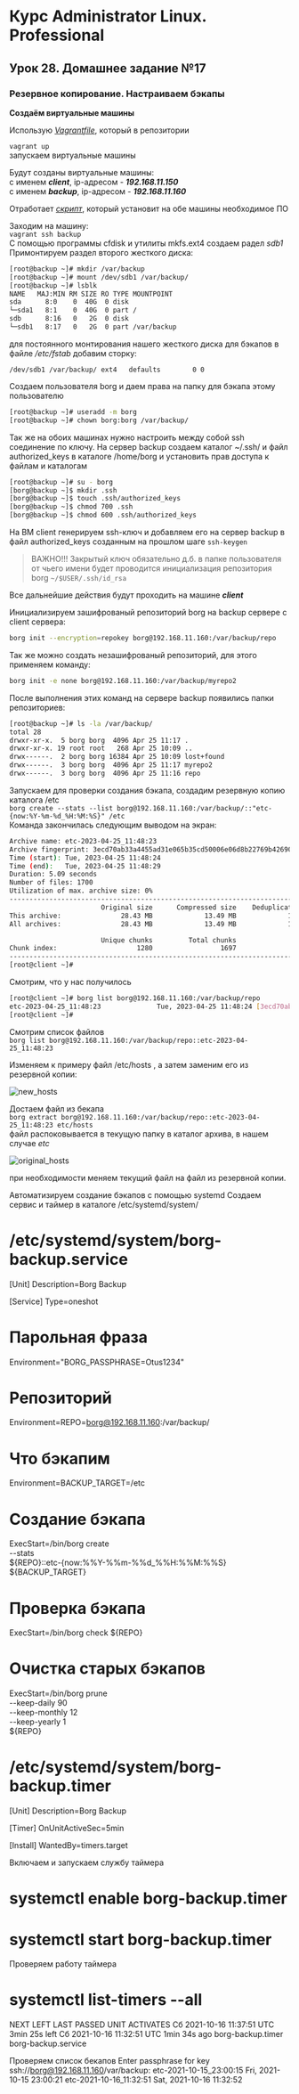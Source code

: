 # Курс Administrator Linux. Professional

## Урок 28. Домашнее задание №17

### Резервное копирование. Настраиваем бэкапы  
  
**Создаём виртуальные машины**  
  
Использую _[Vagrantfile](Vagrantfile)_, который в репозитории  
  
```vagrant up```  
запускаем виртуальные машины  
  
Будут созданы виртуальные машины:  
с именем **_client_**, ip-адресом - **_192.168.11.150_**  
с именем **_backup_**, ip-адресом - **_192.168.11.160_**  

Отработает _[скрипт](install_script.sh)_, который установит на обе машины необходимое ПО   



Заходим на машину:  
```vagrant ssh backup```  
С помощью программы cfdisk и утилиты mkfs.ext4 создаем радел _sdb1_  
Примонтируем раздел второго жесткого диска:  
```bash
[root@backup ~]# mkdir /var/backup
[root@backup ~]# mount /dev/sdb1 /var/backup/
[root@backup ~]# lsblk
NAME   MAJ:MIN RM SIZE RO TYPE MOUNTPOINT
sda      8:0    0  40G  0 disk
└─sda1   8:1    0  40G  0 part /
sdb      8:16   0   2G  0 disk
└─sdb1   8:17   0   2G  0 part /var/backup
```
для постоянного монтирования нашего жесткого диска для бэкапов в файле _/etc/fstab_ добавим сторку:  

```/dev/sdb1 /var/backup/ ext4   defaults        0 0```


Создаем пользователя borg и даем права на папку для бэкапа этому пользователю

```bash
[root@backup ~]# useradd -m borg			
[root@backup ~]# chown borg:borg /var/backup/
```

Так же на обоих машинах нужно настроить между собой ssh соединение по ключу.
На сервер backup создаем каталог ~/.ssh/ и файл authorized_keys в каталоге /home/borg и установить прав доступа к файлам и каталогам  
```bash
[root@backup ~]# su - borg
[borg@backup ~]$ mkdir .ssh
[borg@backup ~]$ touch .ssh/authorized_keys
[borg@backup ~]$ chmod 700 .ssh
[borg@backup ~]$ chmod 600 .ssh/authorized_keys
```

На ВМ client генерируем ssh-ключ и добавляем его на сервер backup  в файл authorized_keys созданным на прошлом шаге 
```ssh-keygen```

>ВАЖНО!!! Закрытый ключ обязательно д.б. в папке пользователя от чьего имени будет проводится инициализация репозитория borg
``` ~/$USER/.ssh/id_rsa ```

Все дальнейшие действия будут проходить на машине **_client_**  

Инициализируем зашифрованый репозиторий borg на backup сервере с client сервера:
```bash
borg init --encryption=repokey borg@192.168.11.160:/var/backup/repo
```
Так же можно создать незашифрованый репозиторий, для этого применяем команду:
```bash
borg init -e none borg@192.168.11.160:/var/backup/myrepo2
```
После выполнения этих команд на сервере backup появились папки репозиториев: 

```bash
[root@backup ~]# ls -la /var/backup/
total 28
drwxr-xr-x.  5 borg borg  4096 Apr 25 11:17 .
drwxr-xr-x. 19 root root   268 Apr 25 10:09 ..
drwx------.  2 borg borg 16384 Apr 25 10:09 lost+found
drwx------.  3 borg borg  4096 Apr 25 11:17 myrepo2
drwx------.  3 borg borg  4096 Apr 25 11:16 repo
```

Запускаем для проверки создания бэкапа, создадим резервную копию каталога /etc  
```borg create --stats --list borg@192.168.11.160:/var/backup/::"etc-{now:%Y-%m-%d_%H:%M:%S}" /etc```  
Команда закончилась следующим выводом на экран:  

```bash
Archive name: etc-2023-04-25_11:48:23
Archive fingerprint: 3ecd70ab33a4455ad31e065b35cd50006e06d8b22769b42690ee6601212ee7c4
Time (start): Tue, 2023-04-25 11:48:24
Time (end):   Tue, 2023-04-25 11:48:29
Duration: 5.09 seconds
Number of files: 1700
Utilization of max. archive size: 0%
------------------------------------------------------------------------------
                       Original size      Compressed size    Deduplicated size
This archive:               28.43 MB             13.49 MB             11.84 MB
All archives:               28.43 MB             13.49 MB             11.84 MB

                       Unique chunks         Total chunks
Chunk index:                    1280                 1697
------------------------------------------------------------------------------
[root@client ~]#
```

Смотрим, что у нас получилось
```bash
[root@client ~]# borg list borg@192.168.11.160:/var/backup/repo
etc-2023-04-25_11:48:23              Tue, 2023-04-25 11:48:24 [3ecd70ab33a4455ad31e065b35cd50006e06d8b22769b42690ee6601212ee7c4]
[root@client ~]#
```

Смотрим список файлов  
```borg list borg@192.168.11.160:/var/backup/repo::etc-2023-04-25_11:48:23```

Изменяем к примеру файл /etc/hosts , а затем заменим его из резервной копии:  

![new_hosts](./img/Screenshot_1.png)  

Достаем файл из бекапа  
```borg extract borg@192.168.11.160:/var/backup/repo::etc-2023-04-25_11:48:23 etc/hosts```  
файл распоковывается в текущую папку в каталог архива, в нашем случае _etc_  

![original_hosts](./img/Screenshot_2.png)  

при необходимости меняем текущий файл на файл из резервной копии.  


Автоматизируем создание бэкапов с помощью systemd
Создаем сервис и таймер в каталоге /etc/systemd/system/
# /etc/systemd/system/borg-backup.service
[Unit]
Description=Borg Backup

[Service]
Type=oneshot

# Парольная фраза
Environment="BORG_PASSPHRASE=Otus1234"
# Репозиторий
Environment=REPO=borg@192.168.11.160:/var/backup/
# Что бэкапим
Environment=BACKUP_TARGET=/etc

# Создание бэкапа
ExecStart=/bin/borg create \
    --stats                \
    ${REPO}::etc-{now:%%Y-%%m-%%d_%%H:%%M:%%S} ${BACKUP_TARGET}

# Проверка бэкапа
ExecStart=/bin/borg check ${REPO}

# Очистка старых бэкапов
ExecStart=/bin/borg prune \
    --keep-daily  90      \
    --keep-monthly 12     \
    --keep-yearly  1       \
    ${REPO}



# /etc/systemd/system/borg-backup.timer
[Unit]
Description=Borg Backup

[Timer]
OnUnitActiveSec=5min

[Install]
WantedBy=timers.target

Включаем и запускаем службу таймера
# systemctl enable borg-backup.timer 
# systemctl start borg-backup.timer

Проверяем работу таймера
# systemctl list-timers --all
NEXT                          LEFT          LAST                          PASSED       UNIT                         ACTIVATES
Сб 2021-10-16 11:37:51 UTC  3min 25s left Сб 2021-10-16 11:32:51 UTC  1min 34s ago borg-backup.timer            borg-backup.service

Проверяем список бекапов
Enter passphrase for key ssh://borg@192.168.11.160/var/backup: 
etc-2021-10-15_23:00:15 Fri, 2021-10-15 23:00:21 
etc-2021-10-16_11:32:51 Sat, 2021-10-16 11:32:52
